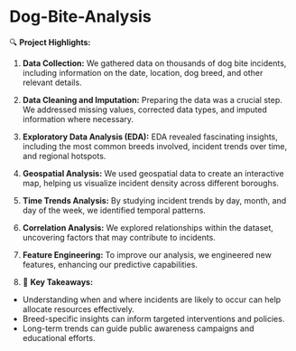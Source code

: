 # Dog-Bite-Analysis
🔍 **Project Highlights:**

1. **Data Collection:** We gathered data on thousands of dog bite incidents, including information on the date, location, dog breed, and other relevant details.

2. **Data Cleaning and Imputation:** Preparing the data was a crucial step. We addressed missing values, corrected data types, and imputed information where necessary.

3. **Exploratory Data Analysis (EDA):** EDA revealed fascinating insights, including the most common breeds involved, incident trends over time, and regional hotspots.

4. **Geospatial Analysis:** We used geospatial data to create an interactive map, helping us visualize incident density across different boroughs.

5. **Time Trends Analysis:** By studying incident trends by day, month, and day of the week, we identified temporal patterns.

6. **Correlation Analysis:** We explored relationships within the dataset, uncovering factors that may contribute to incidents.

7. **Feature Engineering:** To improve our analysis, we engineered new features, enhancing our predictive capabilities.
8. 🧐 **Key Takeaways:**

- Understanding when and where incidents are likely to occur can help allocate resources effectively.
- Breed-specific insights can inform targeted interventions and policies.
- Long-term trends can guide public awareness campaigns and educational efforts.
